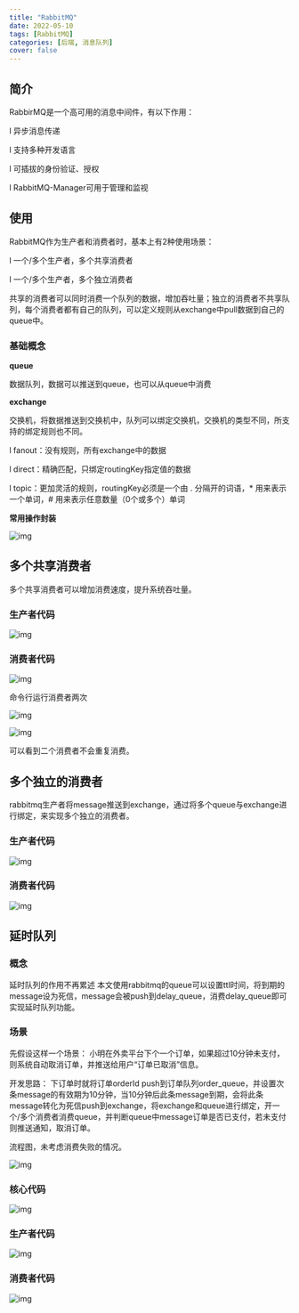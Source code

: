 ```yaml
---
title: "RabbitMQ"
date: 2022-05-10 
tags: [RabbitMQ]
categories: [后端, 消息队列]
cover: false
---
```


## 简介

RabbirMQ是一个高可用的消息中间件，有以下作用：

l 异步消息传递

l 支持多种开发语言

l 可插拔的身份验证、授权

l RabbitMQ-Manager可用于管理和监视

## 使用

RabbitMQ作为生产者和消费者时，基本上有2种使用场景：

l 一个/多个生产者，多个共享消费者

l 一个/多个生产者，多个独立消费者

共享的消费者可以同时消费一个队列的数据，增加吞吐量；独立的消费者不共享队列，每个消费者都有自己的队列，可以定义规则从exchange中pull数据到自己的queue中。

### 基础概念

**queue**

数据队列，数据可以推送到queue，也可以从queue中消费

**exchange**

交换机，将数据推送到交换机中，队列可以绑定交换机，交换机的类型不同，所支持的绑定规则也不同。

l fanout：没有规则，所有exchange中的数据

l direct：精确匹配，只绑定routingKey指定值的数据

l topic：更加灵活的规则，routingKey必须是一个由 . 分隔开的词语，* 用来表示一个单词，# 用来表示任意数量（0个或多个）单词

**常用操作封装**

![img](https://raw.githubusercontent.com/shershon1991/picImgBed/master/mq/wpszKEsH2.jpg)

## 多个共享消费者

多个共享消费者可以增加消费速度，提升系统吞吐量。

### 生产者代码

![img](https://raw.githubusercontent.com/shershon1991/picImgBed/master/mq/wps6q6VYx.jpg)

### 消费者代码

![img](https://raw.githubusercontent.com/shershon1991/picImgBed/master/mq/wpsiZ80oV.jpg)

命令行运行消费者两次

![img](https://raw.githubusercontent.com/shershon1991/picImgBed/master/mq/wpskCgh0K.jpg)

![img](https://raw.githubusercontent.com/shershon1991/picImgBed/master/mq/wpsQ9Qiri.jpg)

可以看到二个消费者不会重复消费。

## 多个独立的消费者

rabbitmq生产者将message推送到exchange，通过将多个queue与exchange进行绑定，来实现多个独立的消费者。

### 生产者代码

![img](https://raw.githubusercontent.com/shershon1991/picImgBed/master/mq/wpsdh53yx.jpg)

### 消费者代码

![img](https://raw.githubusercontent.com/shershon1991/picImgBed/master/mq/wpsqe0Tx6.jpg)

## 延时队列

### 概念

延时队列的作用不再累述 本文使用rabbitmq的queue可以设置ttl时间，将到期的message设为死信，message会被push到delay_queue，消费delay_queue即可实现延时队列功能。

### 场景

先假设这样一个场景： 小明在外卖平台下个一个订单，如果超过10分钟未支付，则系统自动取消订单，并推送给用户“订单已取消”信息。

开发思路： 下订单时就将订单orderId
push到订单队列order_queue，并设置次条message的有效期为10分钟，当10分钟后此条message到期，会将此条message转化为死信push到exchange，将exchange和queue进行绑定，开一个/多个消费者消费queue，并判断queue中message订单是否已支付，若未支付则推送通知，取消订单。

流程图，未考虑消费失败的情况。

![img](https://raw.githubusercontent.com/shershon1991/picImgBed/master/mq/wpslBIRjO.jpg)

### 核心代码

![img](https://raw.githubusercontent.com/shershon1991/picImgBed/master/mq/wpstMa3N3.jpg)

### 生产者代码

![img](https://raw.githubusercontent.com/shershon1991/picImgBed/master/mq/wpsxL8YRV.jpg)

### 消费者代码

![img](https://raw.githubusercontent.com/shershon1991/picImgBed/master/mq/wpssSC9MK.jpg) 